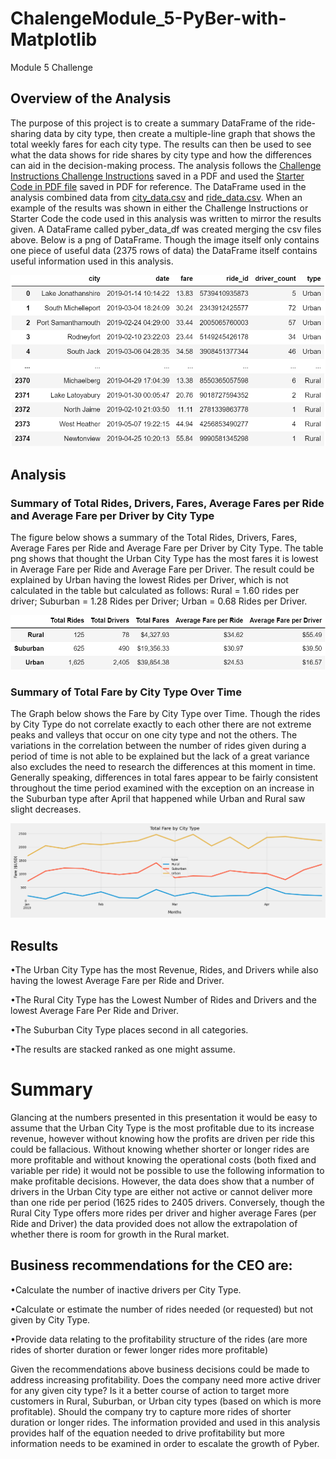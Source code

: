 # ChalengeModule_5-PyBer-with-Matplotlib

Module 5 Challenge

## Overview of the Analysis

The purpose of this project is to create a summary DataFrame of the ride-sharing data by city type, then create a multiple-line graph that shows the total weekly fares for each city type.  The results can then be used to see what the data shows for ride shares by city type and how the differences can aid in the decision-making process.  The analysis follows the [Challenge Instructions ]()[Challenge Instructions](Resources/InstructionsChalengeModule_5-PyBer-with-Matplotlib.pdf)  saved in a PDF and used the [Starter Code in PDF file](Resources/StarterCodePDFChalengeModule_5-PyBer-with-Matplotlib.pdf) saved in PDF for reference.  The DataFrame used in the analysis combined data from [city_data.csv](Resources/city_data.csv) and [ride_data.csv](Resources/ride_data.csv).  When an example of the results was shown in either the Challenge Instructions or Starter Code the code used in this analysis was written to mirror the results given.  A DataFrame called pyber_data_df was created merging the csv files above.  Below is a png of DataFrame.  Though the image itself only contains one piece of useful data (2375 rows of data) the DataFrame itself contains useful information used in this analysis.

![](Analysis/pyber_data_df.png)

## Analysis

### Summary of Total Rides, Drivers, Fares, Average Fares per Ride and Average Fare per Driver by City Type

The figure below shows a summary of the Total Rides, Drivers, Fares, Average Fares per Ride and Average Fare per Driver by City Type.  The table png shows that thought the Urban City Type has the most fares it is lowest in Average Fare per Ride and Average Fare per Driver.  The result could be explained by Urban having the lowest Rides per Driver, which is not calculated in the table but calculated as follows: Rural = 1.60 rides per driver; Suburban = 1.28 Rides per Driver; Urban = 0.68 Rides per Driver.

![img](Analysis/pyber_summary_df.png)

### Summary of Total Fare by City Type Over Time

The Graph below shows the Fare by City Type over Time.  Though the rides by City Type do not correlate exactly to each other there are not extreme peaks and valleys that occur on one city type and not the others.  The variations in the correlation between the number of rides given during a period of time is not able to be explained but the lack of a great variance also excludes the need to research the differences at this moment in time.  Generally speaking, differences in total fares appear to be fairly consistent throughout the time period examined with the exception on an increase in the Suburban type after April that happened while Urban and Rural saw slight decreases.

![](Analysis/total_fares_by_city_type_graph.png)

## Results

•The Urban City Type has the most Revenue, Rides, and Drivers while also having the lowest Average Fare per Ride and Driver.

•The Rural City Type has the Lowest Number of Rides and Drivers and the lowest Average Fare Per Ride and Driver.

•The Suburban City Type places second in all categories.

•The results are stacked ranked as one might assume.

# Summary

Glancing at the numbers presented in this presentation it would be easy to assume that the Urban City Type is the most profitable due to its increase revenue, however without knowing how the profits are driven per ride this could be fallacious.  Without knowing whether shorter or longer rides are more profitable and without knowing the operational costs (both fixed and variable per ride) it would not be possible to use the following information to make profitable decisions.  However, the data does show that a number of drivers in the Urban City type are either not active or cannot deliver more than one ride per period (1625 rides to 2405 drivers.  Conversely, though the Rural City Type offers
more rides per driver and higher average Fares (per Ride and Driver) the data provided does not allow the extrapolation of whether there is room for growth in the Rural market.

## Business recommendations for the CEO are:

•Calculate the number of inactive drivers per City Type.

•Calculate or estimate the number of rides needed (or requested) but not given by City Type.

•Provide data relating to the profitability structure of the rides (are more rides of shorter duration or fewer longer rides more profitable)

Given the recommendations above business decisions could be made to address increasing profitability. Does the company need more active driver for any given city type?  Is it a better course of action to target more customers in Rural, Suburban, or Urban city types (based on which is more profitable).  Should the company try to capture more rides of shorter duration or longer rides.  The information provided and used in this analysis provides half of the equation needed to drive profitability but more information needs to be examined in order to escalate the growth of Pyber.
